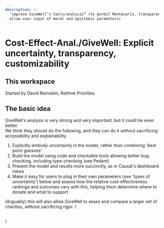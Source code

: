 ```yaml
---
description: >-
  ’improve GiveWell’s tools/analysis” (to permit Montecarlo, transparency, and
  allow user input of moral and epistemic parameters)
---
```


# Cost-Effect-Anal./GiveWell: Explicit uncertainty, transparency, customizability

## This workspace

Started by David Reinstein, Rethink Priorities



## The basic idea&#x20;

GiveWell's analysis is very strong and very important, but it could be even better. \
We think they should do the following, and they can do it without sacrificing accessibility and explainability&#x20;

1. Explicitly embody uncertainty in the model, rather than combining 'best point guesses'
2. Build  the model using code and checkable tools allowing better bug checking, including type-checking (see Pedant)
3. Present the model and results more succinctly, as in Causal's dashboard views
4. Make it easy for users to plug in their own parameters (see 'types of uncertainty') below and assess how the relative cost-effectiveness rankings and outcomes vary with this, helping them determine where to donate and what to support

(Arguably) this will also allow GiveWell to asses and compare a larger set of charities, without sacrificing rigor. \


##





\
